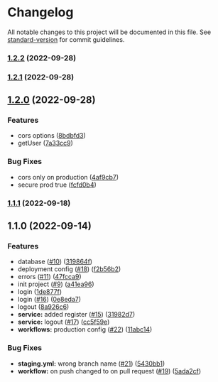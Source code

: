# Changelog

All notable changes to this project will be documented in this file. See [standard-version](https://github.com/conventional-changelog/standard-version) for commit guidelines.

### [1.2.2](https://github.com/Brujitari/discord-clone-server/compare/v1.2.1...v1.2.2) (2022-09-28)

### [1.2.1](https://github.com/Brujitari/discord-clone-server/compare/v1.2.0...v1.2.1) (2022-09-28)

## [1.2.0](https://github.com/Brujitari/discord-clone-server/compare/v1.1.1...v1.2.0) (2022-09-28)


### Features

* cors options ([8bdbfd3](https://github.com/Brujitari/discord-clone-server/commit/8bdbfd3bd86b9859edc2cb15bfa66abb9585a04c))
* getUser ([7a33cc9](https://github.com/Brujitari/discord-clone-server/commit/7a33cc9222ef6be24ecd56d383031d7f5ffbd790))


### Bug Fixes

* cors only on production ([4af9cb7](https://github.com/Brujitari/discord-clone-server/commit/4af9cb7385e253eefee22231c606668e46822974))
* secure prod true ([fcfd0b4](https://github.com/Brujitari/discord-clone-server/commit/fcfd0b44ae86aa6ec13dfeadf18bbca4abd7b8b4))

### [1.1.1](https://github.com/Brujitari/discord-clone-server/compare/v1.1.0...v1.1.1) (2022-09-18)

## 1.1.0 (2022-09-14)


### Features

* database ([#10](https://github.com/Brujitari/discord-clone-server/issues/10)) ([319864f](https://github.com/Brujitari/discord-clone-server/commit/319864f111ff07e08c2d493e786c667f169f38d2))
* deployment config ([#18](https://github.com/Brujitari/discord-clone-server/issues/18)) ([f2b56b2](https://github.com/Brujitari/discord-clone-server/commit/f2b56b25d201aeff5ac2778873d4986ef63d9608))
* errors ([#11](https://github.com/Brujitari/discord-clone-server/issues/11)) ([47fcca9](https://github.com/Brujitari/discord-clone-server/commit/47fcca98fc1a15057e01a88456a38a7507a925dc))
* init project ([#9](https://github.com/Brujitari/discord-clone-server/issues/9)) ([a41ea96](https://github.com/Brujitari/discord-clone-server/commit/a41ea969346d7ce1248f0c16619ee792586b546a))
* login ([1de877f](https://github.com/Brujitari/discord-clone-server/commit/1de877f53bdedf7b5c63559a5fcbdf33179a1c44))
* login ([#16](https://github.com/Brujitari/discord-clone-server/issues/16)) ([0e8eda7](https://github.com/Brujitari/discord-clone-server/commit/0e8eda7bf49dc4fcc231ff69233640e24d2c12d1))
* logout ([8a926c6](https://github.com/Brujitari/discord-clone-server/commit/8a926c666047611f54e178275653cb1ca103f5df))
* **service:** added register ([#15](https://github.com/Brujitari/discord-clone-server/issues/15)) ([31982d7](https://github.com/Brujitari/discord-clone-server/commit/31982d7e7818a8c31740155110a57e2cf6e1ed0f))
* **service:** logout ([#17](https://github.com/Brujitari/discord-clone-server/issues/17)) ([cc5f59e](https://github.com/Brujitari/discord-clone-server/commit/cc5f59ef51d2edb62641f0028e9792c6cdd6862a))
* **workflows:** production config ([#22](https://github.com/Brujitari/discord-clone-server/issues/22)) ([11abc14](https://github.com/Brujitari/discord-clone-server/commit/11abc14e6b8c2647a9562ead79cb30c8d25bb5a7))


### Bug Fixes

* **staging.yml:** wrong branch name ([#21](https://github.com/Brujitari/discord-clone-server/issues/21)) ([5430bb1](https://github.com/Brujitari/discord-clone-server/commit/5430bb166e3c7d539b3311a574d69da0299879f8))
* **workflow:** on push changed to on pull request ([#19](https://github.com/Brujitari/discord-clone-server/issues/19)) ([5ada2cf](https://github.com/Brujitari/discord-clone-server/commit/5ada2cf28a4215eef58f6146eb4c6f6ab2a122d9))
